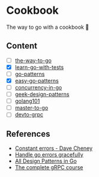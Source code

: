 # Cookbook

The way to go with a cookbook 🍳

## Content

- [ ] [the-way-to-go](https://github.com/unknwon/the-way-to-go_ZH_CN)
- [x] [learn-go-with-tests](https://github.com/quii/learn-go-with-tests)
- [ ] [go-patterns](https://github.com/tmrts/go-patterns)
- [x] [easy-go-patterns](https://github.com/aceld/EasySJMS)
- [ ] [concurrency-in-go](concurrency-in-go)
- [ ] [geek-design-patterns](https://time.geekbang.org/column/article/165114)
- [ ] [golang101](https://gfw.go101.org/)
- [ ] [master-to-go](https://github.com/aceld/golang)
- [ ] [devto-grpc](https://dev.to/techschoolguru/the-complete-grpc-course-protobuf-go-java-2af6)

## References

- [Constant errors - Dave Cheney](https://dave.cheney.net/2016/04/07/constant-errors)
- [Handle go errors gracefully](https://dave.cheney.net/2016/04/27/dont-just-check-errors-handle-them-gracefully)
- [All Design Patterns in Go](https://golangbyexample.com/all-design-patterns-golang/)
- [The complete gRPC course](https://dev.to/techschoolguru/the-complete-grpc-course-protobuf-go-java-2af6)
